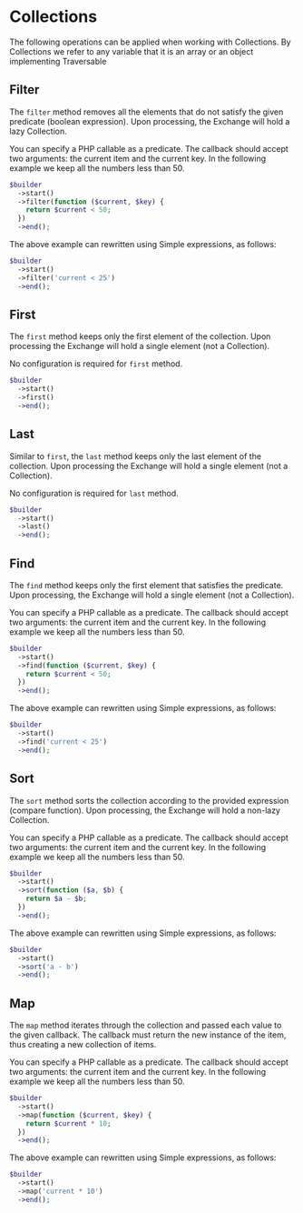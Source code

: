 # Collections
The following operations can be applied when working with Collections.
By Collections we refer to any variable that it is an array or an object implementing Traversable

## Filter
The `filter` method removes all the elements that do not satisfy the given predicate (boolean expression).
Upon processing, the Exchange will hold a lazy Collection.

You can specify a PHP callable as a predicate.
The callback should accept two arguments: the current item and the current key.
In the following example we keep all the numbers less than 50.

``` php
$builder
  ->start()
  ->filter(function ($current, $key) {
    return $current < 50;
  })
  ->end();
```

The above example can rewritten using Simple expressions, as follows:

``` php
$builder
  ->start()
  ->filter('current < 25')
  ->end();
```

## First
The `first` method keeps only the first element of the collection.
Upon processing the Exchange will hold a single element (not a Collection).

No configuration is required for `first` method. 

``` php
$builder
  ->start()
  ->first()
  ->end();
```

## Last
Similar to `first`, the `last` method keeps only the last element of the collection.
Upon processing the Exchange will hold a single element (not a Collection).

No configuration is required for `last` method. 

``` php
$builder
  ->start()
  ->last()
  ->end();
```

## Find
The `find` method keeps only the first element that satisfies the predicate.
Upon processing, the Exchange will hold a single element (not a Collection).

You can specify a PHP callable as a predicate.
The callback should accept two arguments: the current item and the current key.
In the following example we keep all the numbers less than 50.

``` php
$builder
  ->start()
  ->find(function ($current, $key) {
    return $current < 50;
  })
  ->end();
```

The above example can rewritten using Simple expressions, as follows:

``` php
$builder
  ->start()
  ->find('current < 25')
  ->end();
```

## Sort
The `sort` method sorts the collection according to the provided expression (compare function).
Upon processing, the Exchange will hold a non-lazy Collection.

You can specify a PHP callable as a predicate.
The callback should accept two arguments: the current item and the current key.
In the following example we keep all the numbers less than 50.

``` php
$builder
  ->start()
  ->sort(function ($a, $b) {
    return $a - $b;
  })
  ->end();
```

The above example can rewritten using Simple expressions, as follows:

``` php
$builder
  ->start()
  ->sort('a - b')
  ->end();
```

## Map
The `map` method iterates through the collection and passed each value to the given callback.
The callback must return the new instance of the item, thus creating a new collection of items.

You can specify a PHP callable as a predicate.
The callback should accept two arguments: the current item and the current key.
In the following example we keep all the numbers less than 50.

``` php
$builder
  ->start()
  ->map(function ($current, $key) {
    return $current * 10;
  })
  ->end();
```

The above example can rewritten using Simple expressions, as follows:

``` php
$builder
  ->start()
  ->map('current * 10')
  ->end();
```